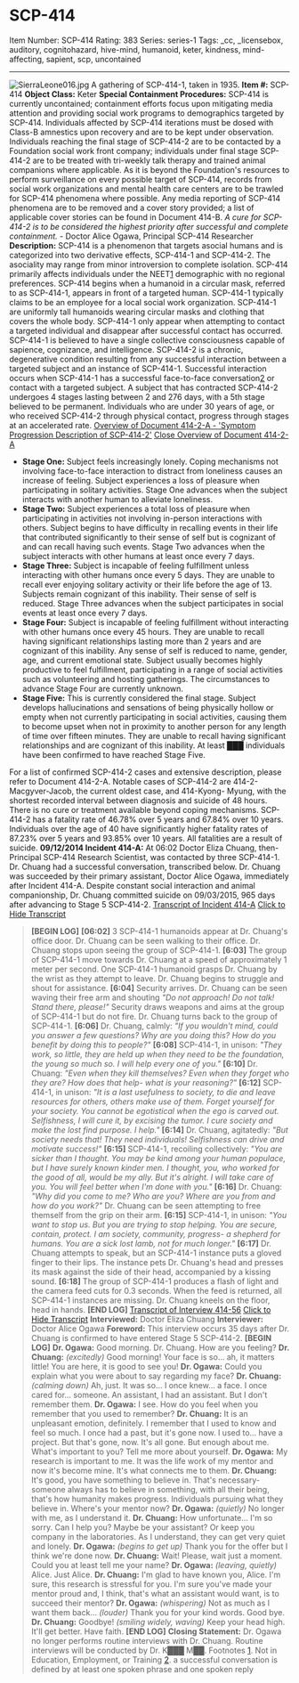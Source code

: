 # SCP-414
Item Number: SCP-414
Rating: 383
Series: series-1
Tags: _cc, _licensebox, auditory, cognitohazard, hive-mind, humanoid, keter, kindness, mind-affecting, sapient, scp, uncontained

---

![SierraLeone016.jpg](https://scp-wiki.wdfiles.com/local--files/scp-414/SierraLeone016.jpg)
A gathering of SCP-414-1, taken in 1935.
**Item #:** SCP-414
**Object Class:** Keter
**Special Containment Procedures:** SCP-414 is currently uncontained; containment efforts focus upon mitigating media attention and providing social work programs to demographics targeted by SCP-414. Individuals affected by SCP-414 iterations must be dosed with Class-B amnestics upon recovery and are to be kept under observation. Individuals reaching the final stage of SCP-414-2 are to be contacted by a Foundation social work front company; individuals under final stage SCP-414-2 are to be treated with tri-weekly talk therapy and trained animal companions where applicable.
As it is beyond the Foundation's resources to perform surveillance on every possible target of SCP-414, records from social work organizations and mental health care centers are to be trawled for SCP-414 phenomena where possible. Any media reporting of SCP-414 phenomena are to be removed and a cover story provided; a list of applicable cover stories can be found in Document 414-B.
_A cure for SCP-414-2 is to be considered the highest priority after successful and complete containment._ \- Doctor Alice Ogawa, Principal SCP-414 Researcher
**Description:** SCP-414 is a phenomenon that targets asocial humans and is categorized into two derivative effects, SCP-414-1 and SCP-414-2. The asociality may range from minor introversion to complete isolation. SCP-414 primarily affects individuals under the NEET[1](javascript:;) demographic with no regional preferences. SCP-414 begins when a humanoid in a circular mask, referred to as SCP-414-1, appears in front of a targeted human. SCP-414-1 typically claims to be an employee for a local social work organization.
SCP-414-1 are uniformly tall humanoids wearing circular masks and clothing that covers the whole body. SCP-414-1 only appear when attempting to contact a targeted individual and disappear after successful contact has occurred. SCP-414-1 is believed to have a single collective consciousness capable of sapience, cognizance, and intelligence.
SCP-414-2 is a chronic, degenerative condition resulting from any successful interaction between a targeted subject and an instance of SCP-414-1. Successful interaction occurs when SCP-414-1 has a successful face-to-face conversation[2](javascript:;) or contact with a targeted subject.
A subject that has contracted SCP-414-2 undergoes 4 stages lasting between 2 and 276 days, with a 5th stage believed to be permanent. Individuals who are under 30 years of age, or who received SCP-414-2 through physical contact, progress through stages at an accelerated rate.
[Overview of Document 414-2-A - 'Symptom Progression Description of SCP-414-2'](javascript:;)
[Close Overview of Document 414-2-A](javascript:;)
  * **Stage One:** Subject feels increasingly lonely. Coping mechanisms not involving face-to-face interaction to distract from loneliness causes an increase of feeling. Subject experiences a loss of pleasure when participating in solitary activities. Stage One advances when the subject interacts with another human to alleviate loneliness.
  * **Stage Two:** Subject experiences a total loss of pleasure when participating in activities not involving in-person interactions with others. Subject begins to have difficulty in recalling events in their life that contributed significantly to their sense of self but is cognizant of and can recall having such events. Stage Two advances when the subject interacts with other humans at least once every 7 days.
  * **Stage Three:** Subject is incapable of feeling fulfillment unless interacting with other humans once every 5 days. They are unable to recall ever enjoying solitary activity or their life before the age of 13. Subjects remain cognizant of this inability. Their sense of self is reduced. Stage Three advances when the subject participates in social events at least once every 7 days.
  * **Stage Four:** Subject is incapable of feeling fulfillment without interacting with other humans once every 45 hours. They are unable to recall having significant relationships lasting more than 2 years and are cognizant of this inability. Any sense of self is reduced to name, gender, age, and current emotional state. Subject usually becomes highly productive to feel fulfillment, participating in a range of social activities such as volunteering and hosting gatherings. The circumstances to advance Stage Four are currently unknown.
  * **Stage Five:** This is currently considered the final stage. Subject develops hallucinations and sensations of being physically hollow or empty when not currently participating in social activities, causing them to become upset when not in proximity to another person for any length of time over fifteen minutes. They are unable to recall having significant relationships and are cognizant of this inability. At least ███ individuals have been confirmed to have reached Stage Five.

For a list of confirmed SCP-414-2 cases and extensive description, please refer to Document 414-2-A. Notable cases of SCP-414-2 are 414-2-Macgyver-Jacob, the current oldest case, and 414-Kyong- Myung, with the shortest recorded interval between diagnosis and suicide of 48 hours.
There is no cure or treatment available beyond coping mechanisms. SCP-414-2 has a fatality rate of 46.78% over 5 years and 67.84% over 10 years. Individuals over the age of 40 have significantly higher fatality rates of 87.23% over 5 years and 93.85% over 10 years. All fatalities are a result of suicide.
**09/12/2014 Incident 414-A:** At 06:02 Doctor Eliza Chuang, then-Principal SCP-414 Research Scientist, was contacted by three SCP-414-1. Dr. Chuang had a successful conversation, transcribed below. Dr. Chuang was succeeded by their primary assistant, Doctor Alice Ogawa, immediately after Incident 414-A.
Despite constant social interaction and animal companionship, Dr. Chuang committed suicide on 09/03/2015, 965 days after advancing to Stage 5 SCP-414-2.
[Transcript of Incident 414-A](javascript:;)
[Click to Hide Transcript](javascript:;)
> **[BEGIN LOG]**
> **[06:02]** 3 SCP-414-1 humanoids appear at Dr. Chuang's office door. Dr. Chuang can be seen walking to their office. Dr. Chuang stops upon seeing the group of SCP-414-1.
> **[6:03]** The group of SCP-414-1 move towards Dr. Chuang at a speed of approximately 1 meter per second. One SCP-414-1 humanoid grasps Dr. Chuang by the wrist as they attempt to leave. Dr. Chuang begins to struggle and shout for assistance.
> **[6:04]** Security arrives. Dr. Chuang can be seen waving their free arm and shouting _"Do not approach! Do not talk! Stand there, please!"_ Security draws weapons and aims at the group of SCP-414-1 but do not fire. Dr. Chuang turns back to the group of SCP-414-1.
> **[6:06]** Dr. Chuang, calmly: _"If you wouldn't mind, could you answer a few questions? Why are you doing this? How do you benefit by doing this to people?"_
> **[6:08]** SCP-414-1, in unison: _"They work, so little, they are held up when they need to be the foundation, the young so much so. I will help every one of you."_
> **[6:10]** Dr. Chuang: _"Even when they kill themselves? Even when they forget who they are? How does that help- what is your reasoning?"_
> **[6:12]** SCP-414-1, in unison: _"It is a last usefulness to society, to die and leave resources for others, others make use of them. Forget yourself for your society. You cannot be egotistical when the ego is carved out. Selfishness, I will cure it, by excising the tumor. I cure society and make the lost find purpose. I help."_
> **[6:14]** Dr. Chuang, agitatedly: _"But society needs that! They need individuals! Selfishness can drive and motivate success!"_
> **[6:15]** SCP-414-1, recoiling collectively: _"You are sicker than I thought. You may be kind among your human populace, but I have surely known kinder men. I thought, you, who worked for the good of all, would be my ally. But it's alright. I will take care of you. You will feel better when I'm done with you."_
> **[6:16]** Dr. Chuang: _"Why did you come to me? Who are you? Where are you from and how do you work?"_ Dr. Chuang can be seen attempting to free themself from the grip on their arm.
> **[6:15]** SCP-414-1, in unison: _"You want to stop us. But you are trying to stop helping. You are secure, contain, protect. I am society, community, progress- a shepherd for humans. You are a sick lost lamb, not for much longer."_
> **[6:17]** Dr. Chuang attempts to speak, but an SCP-414-1 instance puts a gloved finger to their lips. The instance pets Dr. Chuang's head and presses its mask against the side of their head, accompanied by a kissing sound.
> **[6:18]** The group of SCP-414-1 produces a flash of light and the camera feed cuts for 0.3 seconds. When the feed is returned, all SCP-414-1 instances are missing. Dr. Chuang kneels on the floor, head in hands.
> **[END LOG]**
[Transcript of Interview 414-56](javascript:;)
[Click to Hide Transcript](javascript:;)
> **Interviewed:** Doctor Eliza Chuang
> **Interviewer:** Doctor Alice Ogawa
> **Foreword:** This interview occurs 35 days after Dr. Chuang is confirmed to have entered Stage 5 SCP-414-2.
> **[BEGIN LOG]**
> **Dr. Ogawa:** Good morning. Dr. Chuang. How are you feeling?
> **Dr. Chuang:** _(excitedly)_ Good morning! Your face is so… ah, it matters little! You are here, it is good to see you!
> **Dr. Ogawa:** Could you explain what you were about to say regarding my face?
> **Dr. Chuang:** _(calming down)_ Ah, just. It was so… I once knew… a face. I once cared for… someone. An assistant, I had an assistant. But I don't remember them.
> **Dr. Ogawa:** I see. How do you feel when you remember that you used to remember?
> **Dr. Chuang:** It is an unpleasant emotion, definitely. I remember that I used to know and feel so much. I once had a past, but it's gone now. I used to… have a project. But that's gone, now. It's all gone. But enough about me. What's important to you? Tell me more about yourself.
> **Dr. Ogawa:** My research is important to me. It was the life work of my mentor and now it's become mine. It's what connects me to them.
> **Dr. Chuang:** It's good, you have something to believe in. That's necessary- someone always has to believe in something, with all their being, that's how humanity makes progress. Individuals pursuing what they believe in. Where's your mentor now?
> **Dr. Ogawa:** _(quietly)_ No longer with me, as I understand it.
> **Dr. Chuang:** How unfortunate… I'm so sorry. Can I help you? Maybe be your assistant? Or keep you company in the laboratories. As I understand, they can get very quiet and lonely.
> **Dr. Ogawa:** _(begins to get up)_ Thank you for the offer but I think we're done now.
> **Dr. Chuang:** Wait! Please, wait just a moment. Could you at least tell me your name?
> **Dr. Ogawa:** _(leaving, quietly)_ Alice. Just Alice.
> **Dr. Chuang:** I'm glad to have known you, Alice. I'm sure, this research is stressful for you. I'm sure you've made your mentor proud and, I think, that's what an assistant would want, is to succeed their mentor?
> **Dr. Ogawa:** _(whispering)_ Not as much as I want them back… _(louder)_ Thank you for your kind words. Good bye.
> **Dr. Chuang:** Goodbye! _(smiling widely, waving)_ Keep your head high. It'll get better. Have faith.
> **[END LOG]**
> **Closing Statement:** Dr. Ogawa no longer performs routine interviews with Dr. Chuang. Routine interviews will be conducted by Dr. K███ M██.
Footnotes
[1](javascript:;). Not in Education, Employment, or Training
[2](javascript:;). a successful conversation is defined by at least one spoken phrase and one spoken reply